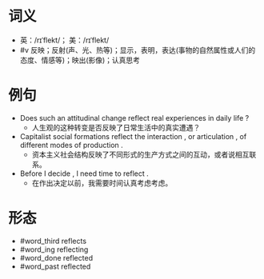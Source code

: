 # 词义
- 英：/rɪˈflekt/； 美：/rɪˈflekt/
- #v 反映；反射(声、光、热等)；显示，表明，表达(事物的自然属性或人们的态度、情感等)；映出(影像)；认真思考
# 例句
- Does such an attitudinal change reflect real experiences in daily life ?
	- 人生观的这种转变是否反映了日常生活中的真实遭遇？
- Capitalist social formations reflect the interaction , or articulation , of different modes of production .
	- 资本主义社会结构反映了不同形式的生产方式之间的互动，或者说相互联系。
- Before I decide , I need time to reflect .
	- 在作出决定以前，我需要时间认真考虑考虑。
# 形态
- #word_third reflects
- #word_ing reflecting
- #word_done reflected
- #word_past reflected
